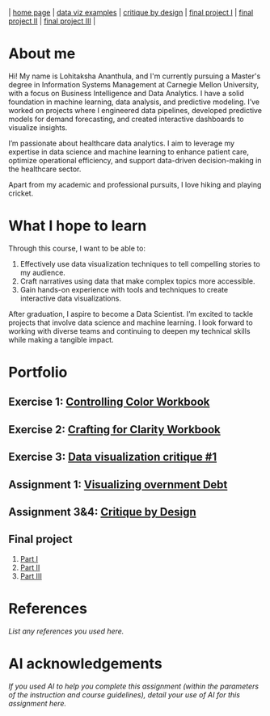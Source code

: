 | [home page](https://cmustudent.github.io/tswd-portfolio-templates/) | [data viz examples](dataviz-examples) | [critique by design](critique-by-design) | [final project I](final-project-part-one) | [final project II](final-project-part-two) | [final project III](final-project-part-three) |

# About me

Hi! My name is Lohitaksha Ananthula, and I'm currently pursuing a Master's degree in Information Systems Management at Carnegie Mellon University, with a focus on Business Intelligence and Data Analytics. I have a solid foundation in machine learning, data analysis, and predictive modeling. I’ve worked on projects where I engineered data pipelines, developed predictive models for demand forecasting, and created interactive dashboards to visualize insights.

I’m passionate about healthcare data analytics. I aim to leverage my expertise in data science and machine learning to enhance patient care, optimize operational efficiency, and support data-driven decision-making in the healthcare sector.

Apart from my academic and professional pursuits, I love hiking and playing cricket.

# What I hope to learn
Through this course, I want to be able to:

1. Effectively use data visualization techniques to tell compelling stories to my audience.
2. Craft narratives using data that make complex topics more accessible.
3. Gain hands-on experience with tools and techniques to create interactive data visualizations.

After graduation, I aspire to become a Data Scientist. I’m excited to tackle projects that involve data science and machine learning. I look forward to working with diverse teams and continuing to deepen my technical skills while making a tangible impact.

# Portfolio

## Exercise 1: [Controlling Color Workbook](controlling-color-workbook)

## Exercise 2: [Crafting for Clarity Workbook](crafting-for-clarity-workbook)

## Exercise 3: [Data visualization critique #1](data-visualization-critique-#1)

## Assignment 1: [Visualizing overnment Debt](visualizing-government-debt)

## Assignment 3&4: [Critique by Design](critique-by-design)

## Final project
1. [Part I](final-project-part-one)
2. [Part II](final-project-part-two)
3. [Part III](final-project-part-three)

# References
_List any references you used here._

# AI acknowledgements
_If you used AI to help you complete this assignment (within the parameters of the instruction and course guidelines), detail your use of AI for this assignment here._

